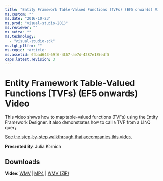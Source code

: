 ```yaml
---
title: "Entity Framework Table-Valued Functions (TVFs) (EF5 onwards) Video | Microsoft Docs"
ms.custom: ""
ms.date: "2016-10-23"
ms.prod: "visual-studio-2013"
ms.reviewer: ""
ms.suite: ""
ms.technology: 
  - "visual-studio-sdk"
ms.tgt_pltfrm: ""
ms.topic: "article"
ms.assetid: 6fbad643-69f6-4867-ae7d-4287e185edf5
caps.latest.revision: 3
---
```

# Entity Framework Table-Valued Functions (TVFs) (EF5 onwards) Video
This video shows how to map table-valued functions (TVFs) using the Entity Framework Designer. It also demonstrates how to call a TVF from a LINQ query.

[See the step-by-step walkthrough that accompanies this video.](../ef6/entity-framework-table-valued-functions-tvfs-ef5-onwards.md)

**Presented By**: Julia Kornich

## Downloads

**Video**: [WMV](http://download.microsoft.com/download/6/0/A/60A6E474-5EF3-4E1E-B9EA-F51D2DDB446A/HDI-ITPro-MSDN-winvideo-tvf.wmv) | [MP4](http://download.microsoft.com/download/6/0/A/60A6E474-5EF3-4E1E-B9EA-F51D2DDB446A/HDI-ITPro-MSDN-mp4video-tvf.m4v) | [WMV (ZIP)](http://download.microsoft.com/download/6/0/A/60A6E474-5EF3-4E1E-B9EA-F51D2DDB446A/HDI-ITPro-MSDN-winvideo-tvf.zip)